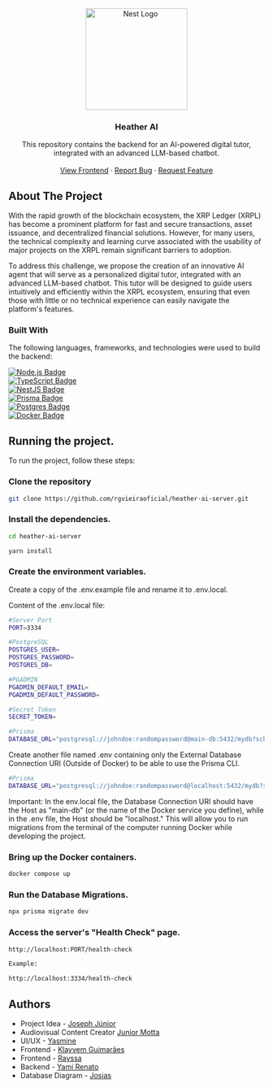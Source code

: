 <!-- PROJECT LOGO -->
<div>
  <div align="center">
    <a href="https://github.com/othneildrew/Best-README-Template">
      <img src="https://nestjs.com/img/logo-small.svg" width="200" alt="Nest Logo" />
    </a>
  </div>

  <h3 align="center">Heather AI</h3>

  <p align="center">
    This repository contains the backend for an AI-powered digital tutor, integrated with an advanced LLM-based chatbot.
 <br />
    <br />
      <a href="https://github.com">View Frontend</a>
      ·
      <a href="https://github.com">Report Bug</a>
      ·
      <a href="https://github.com">Request Feature</a>
  </p>
</div>

<!-- ABOUT THE PROJECT -->
## About The Project

With the rapid growth of the blockchain ecosystem, the XRP Ledger (XRPL) has become a prominent platform for fast and secure transactions, asset issuance, and decentralized financial solutions. However, for many users, the technical complexity and learning curve associated with the usability of major projects on the XRPL remain significant barriers to adoption.

To address this challenge, we propose the creation of an innovative AI agent that will serve as a personalized digital tutor, integrated with an advanced LLM-based chatbot. This tutor will be designed to guide users intuitively and efficiently within the XRPL ecosystem, ensuring that even those with little or no technical experience can easily navigate the platform's features.

### Built With

The following languages, frameworks, and technologies were used to build the backend:

[![Node.js Badge](https://img.shields.io/badge/Node.js-43853D?style=for-the-badge&logo=node.js&logoColor=white)](https://nodejs.org)
<br/>
[![TypeScript Badge](https://img.shields.io/badge/TypeScript-007ACC?style=for-the-badge&logo=typescript&logoColor=white)](https://www.typescriptlang.org)
<br/>
[![NestJS Badge](https://img.shields.io/badge/nestjs-%23E0234E.svg?style=for-the-badge&logo=nestjs&logoColor=white)](https://nestjs.com)
<br/>
[![Prisma Badge](https://img.shields.io/badge/Prisma-3982CE?style=for-the-badge&logo=Prisma&logoColor=white)](https://www.prisma.io)
<br/>
[![Postgres Badge](https://img.shields.io/badge/postgres-%23316192.svg?style=for-the-badge&logo=postgresql&logoColor=white)](https://www.postgresql.org)
<br/>
[![Docker Badge](https://img.shields.io/badge/docker-%230db7ed.svg?style=for-the-badge&logo=docker&logoColor=white)](https://www.docker.com)

## Running the project.

To run the project, follow these steps:

### Clone the repository

```bash
git clone https://github.com/rgvieiraoficial/heather-ai-server.git
```

### Install the dependencies.

```bash
cd heather-ai-server

yarn install
```

### Create the environment variables.

Create a copy of the .env.example file and rename it to .env.local.

Content of the .env.local file:

```bash
#Server Port
PORT=3334

#PostgreSQL
POSTGRES_USER=
POSTGRES_PASSWORD=
POSTGRES_DB=

#PGADMIN
PGADMIN_DEFAULT_EMAIL=
PGADMIN_DEFAULT_PASSWORD=

#Secret Token
SECRET_TOKEN=

#Prisma
DATABASE_URL="postgresql://johndoe:randompassword@main-db:5432/mydb?schema=public"
```

Create another file named .env containing only the External Database Connection URI (Outside of Docker) to be able to use the Prisma CLI.

```bash
#Prisma
DATABASE_URL="postgresql://johndoe:randompassword@localhost:5432/mydb?schema=public"
```
Important: In the env.local file, the Database Connection URI should have the Host as "main-db" (or the name of the Docker service you define), while in the .env file, the Host should be "localhost." This will allow you to run migrations from the terminal of the computer running Docker while developing the project.

### Bring up the Docker containers.

```bash
docker compose up
```

### Run the Database Migrations.

```bash
npx prisma migrate dev
```

### Access the server's "Health Check" page.

```bash
http://localhost:PORT/health-check

Example:

http://localhost:3334/health-check
```

## Authors

- Project Idea - [Joseph Júnior](https://www.linkedin.com/in/j%C3%BAnior-ferreira-b23427250)
- Audiovisual Content Creator [Junior Motta](https://www.linkedin.com/in/junior-motta-439b9a269)
- UI/UX - [Yasmine](https://www.linkedin.com/in/yasminecoutinho)
- Frontend - [Klayvem Guimarães](https://github.com/KlayvemGuimaraes)
- Frontend - [Rayssa](https://github.com/rayssabuarque)
- Backend - [Yami Renato](https://github.com/rgvieiraoficial)
- Database Diagram - [Josias](https://github.com/josiasdev)
